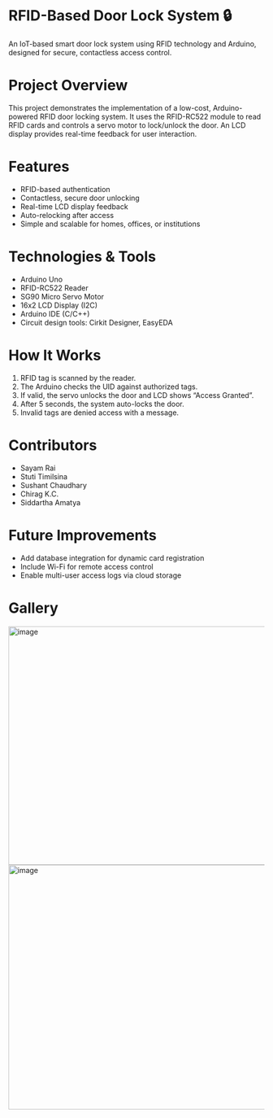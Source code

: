 # RFID-Based Door Lock System 🔒

An IoT-based smart door lock system using RFID technology and Arduino, designed for secure, contactless access control.

# Project Overview
This project demonstrates the implementation of a low-cost, Arduino-powered RFID door locking system. It uses the RFID-RC522 module to read RFID cards and controls a servo motor to lock/unlock the door. An LCD display provides real-time feedback for user interaction.

# Features
- RFID-based authentication
- Contactless, secure door unlocking
- Real-time LCD display feedback
- Auto-relocking after access
- Simple and scalable for homes, offices, or institutions

# Technologies & Tools
- Arduino Uno
- RFID-RC522 Reader
- SG90 Micro Servo Motor
- 16x2 LCD Display (I2C)
- Arduino IDE (C/C++)
- Circuit design tools: Cirkit Designer, EasyEDA

# How It Works
1. RFID tag is scanned by the reader.
2. The Arduino checks the UID against authorized tags.
3. If valid, the servo unlocks the door and LCD shows “Access Granted”.
4. After 5 seconds, the system auto-locks the door.
5. Invalid tags are denied access with a message.

# Contributors
- Sayam Rai
- Stuti Timilsina
- Sushant Chaudhary
- Chirag K.C.
- Siddartha Amatya

# Future Improvements
- Add database integration for dynamic card registration
- Include Wi-Fi for remote access control
- Enable multi-user access logs via cloud storage
# Gallery
<img width="656" height="469" alt="image" src="https://github.com/user-attachments/assets/c4a85415-88fa-4cfd-a68d-64cf86045259" />
<img width="638" height="481" alt="image" src="https://github.com/user-attachments/assets/bb97ff16-bca9-4d76-a63b-5aeaebf08122" />


